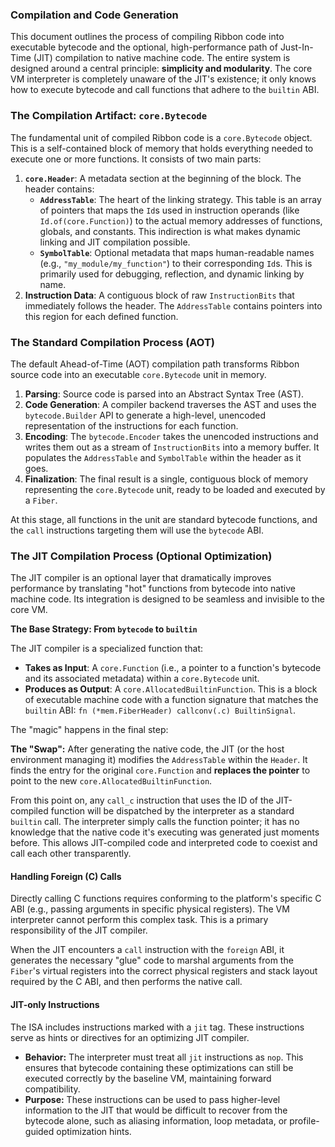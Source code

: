 ### Compilation and Code Generation

This document outlines the process of compiling Ribbon code into executable bytecode and the optional, high-performance path of Just-In-Time (JIT) compilation to native machine code. The entire system is designed around a central principle: **simplicity and modularity**. The core VM interpreter is completely unaware of the JIT's existence; it only knows how to execute bytecode and call functions that adhere to the `builtin` ABI.

### The Compilation Artifact: `core.Bytecode`

The fundamental unit of compiled Ribbon code is a `core.Bytecode` object. This is a self-contained block of memory that holds everything needed to execute one or more functions. It consists of two main parts:

1. **`core.Header`**: A metadata section at the beginning of the block. The header contains:
    * **`AddressTable`**: The heart of the linking strategy. This table is an array of pointers that maps the `Id`s used in instruction operands (like `Id.of(core.Function)`) to the actual memory addresses of functions, globals, and constants. This indirection is what makes dynamic linking and JIT compilation possible.
    * **`SymbolTable`**: Optional metadata that maps human-readable names (e.g., `"my_module/my_function"`) to their corresponding `Id`s. This is primarily used for debugging, reflection, and dynamic linking by name.
2. **Instruction Data**: A contiguous block of raw `InstructionBits` that immediately follows the header. The `AddressTable` contains pointers into this region for each defined function.

### The Standard Compilation Process (AOT)

The default Ahead-of-Time (AOT) compilation path transforms Ribbon source code into an executable `core.Bytecode` unit in memory.

1. **Parsing**: Source code is parsed into an Abstract Syntax Tree (AST).
2. **Code Generation**: A compiler backend traverses the AST and uses the `bytecode.Builder` API to generate a high-level, unencoded representation of the instructions for each function.
3. **Encoding**: The `bytecode.Encoder` takes the unencoded instructions and writes them out as a stream of `InstructionBits` into a memory buffer. It populates the `AddressTable` and `SymbolTable` within the header as it goes.
4. **Finalization**: The final result is a single, contiguous block of memory representing the `core.Bytecode` unit, ready to be loaded and executed by a `Fiber`.

At this stage, all functions in the unit are standard bytecode functions, and the `call` instructions targeting them will use the `bytecode` ABI.

### The JIT Compilation Process (Optional Optimization)

The JIT compiler is an optional layer that dramatically improves performance by translating "hot" functions from bytecode into native machine code. Its integration is designed to be seamless and invisible to the core VM.

**The Base Strategy: From `bytecode` to `builtin`**

The JIT compiler is a specialized function that:
* **Takes as Input**: A `core.Function` (i.e., a pointer to a function's bytecode and its associated metadata) within a `core.Bytecode` unit.
* **Produces as Output**: A `core.AllocatedBuiltinFunction`. This is a block of executable machine code with a function signature that matches the `builtin` ABI: `fn (*mem.FiberHeader) callconv(.c) BuiltinSignal`.

The "magic" happens in the final step:

**The "Swap":** After generating the native code, the JIT (or the host environment managing it) modifies the `AddressTable` within the `Header`. It finds the entry for the original `core.Function` and **replaces the pointer** to point to the new `core.AllocatedBuiltinFunction`.

From this point on, any `call_c` instruction that uses the ID of the JIT-compiled function will be dispatched by the interpreter as a standard `builtin` call. The interpreter simply calls the function pointer; it has no knowledge that the native code it's executing was generated just moments before. This allows JIT-compiled code and interpreted code to coexist and call each other transparently.

#### Handling Foreign (C) Calls

Directly calling C functions requires conforming to the platform's specific C ABI (e.g., passing arguments in specific physical registers). The VM interpreter cannot perform this complex task. This is a primary responsibility of the JIT compiler.

When the JIT encounters a `call` instruction with the `foreign` ABI, it generates the necessary "glue" code to marshal arguments from the `Fiber`'s virtual registers into the correct physical registers and stack layout required by the C ABI, and then performs the native call.

#### JIT-only Instructions

The ISA includes instructions marked with a `jit` tag. These instructions serve as hints or directives for an optimizing JIT compiler.

* **Behavior:** The interpreter must treat all `jit` instructions as `nop`. This ensures that bytecode containing these optimizations can still be executed correctly by the baseline VM, maintaining forward compatibility.
* **Purpose:** These instructions can be used to pass higher-level information to the JIT that would be difficult to recover from the bytecode alone, such as aliasing information, loop metadata, or profile-guided optimization hints.